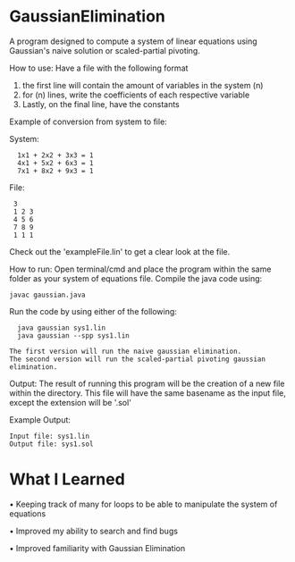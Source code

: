 # GaussianElimination
A program designed to compute a system of linear equations using Gaussian's naive solution or scaled-partial pivoting.

How to use:
  Have a file with the following format
  1) the first line will contain the amount of variables in the system (n)
  2) for (n) lines, write the coefficients of each respective variable
  3) Lastly, on the final line, have the constants
  
  Example of conversion from system to file:
  
  System:
  
      1x1 + 2x2 + 3x3 = 1
      4x1 + 5x2 + 6x3 = 1
      7x1 + 8x2 + 9x3 = 1
  File:
  
     3
     1 2 3
     4 5 6
     7 8 9
     1 1 1
    
Check out the 'exampleFile.lin' to get a clear look at the file.

How to run:
    Open terminal/cmd and place the program within the same folder as your system of equations file. 
    Compile the java code using:
    
    javac gaussian.java
    
    
   Run the code by using either of the following:
    
      java gaussian sys1.lin
      java gaussian --spp sys1.lin
      
    The first version will run the naive gaussian elimination.
    The second version will run the scaled-partial pivoting gaussian elimination.
 
Output:
  The result of running this program will be the creation of a new file within the directory. This file will
  have the same basename as the input file, except the extension will be '.sol'
  
Example Output:
    
    Input file: sys1.lin
    Output file: sys1.sol

# What I Learned
  • Keeping track of many for loops to be able to manipulate the system of equations
  
  • Improved my ability to search and find bugs
  
  • Improved familiarity with Gaussian Elimination
